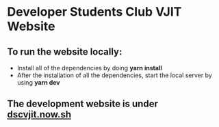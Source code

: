 # Developer Students Club VJIT Website

## To run the website locally:
- Install all of the dependencies by doing **yarn install**
- After the installation of all the dependencies, start the local server by using **yarn dev**

## The development website is under [dscvjit.now.sh](https://dscvjit.now.sh)
